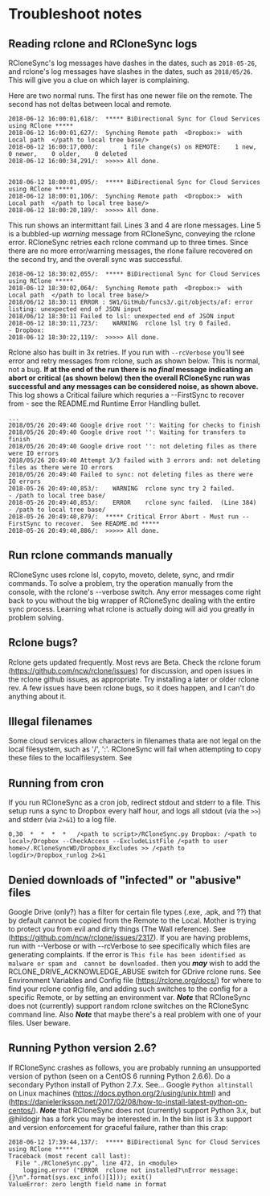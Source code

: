 # Troubleshoot notes 
 
## Reading rclone and RCloneSync logs
RCloneSync's log messages have dashes in the dates, such as `2018-05-26`, and rclone's log messages have slashes in the dates, 
such as `2018/05/26`. This will give you a clue on which layer is complaining.  

Here are two normal runs.  The first has one newer file on the remote.  The second has not deltas between local and remote.  

```
2018-06-12 16:00:01,618/:  ***** BiDirectional Sync for Cloud Services using RClone *****
2018-06-12 16:00:01,627/:  Synching Remote path  <Dropbox:>  with Local path  </path to local tree base/>
2018-06-12 16:00:17,000/:       1 file change(s) on REMOTE:    1 new,    0 newer,    0 older,    0 deleted
2018-06-12 16:00:34,291/:  >>>>> All done.


2018-06-12 18:00:01,095/:  ***** BiDirectional Sync for Cloud Services using RClone *****
2018-06-12 18:00:01,106/:  Synching Remote path  <Dropbox:>  with Local path  </path to local tree base/>
2018-06-12 18:00:20,189/:  >>>>> All done.
```

This run shows an intermittant fail.  Lines 3 and 4 are rlone messages.  Line 5 is a bubbled-up _warning_ message from RCloneSync, conveying
the rclone error.  RCloneSync retries each rclone command up to three times.  Since there are no more error/warning messages, 
the rlone failure recovered on the second try, and the overall sync was successful.

```
2018-06-12 18:30:02,055/:  ***** BiDirectional Sync for Cloud Services using RClone *****
2018-06-12 18:30:02,064/:  Synching Remote path  <Dropbox:>  with Local path  </path to local tree base/>
2018/06/12 18:30:11 ERROR : SW1/GitHub/funcs3/.git/objects/af: error listing: unexpected end of JSON input
2018/06/12 18:30:11 Failed to lsl: unexpected end of JSON input
2018-06-12 18:30:11,723/:    WARNING  rclone lsl try 0 failed.            - Dropbox:
2018-06-12 18:30:22,119/:  >>>>> All done.
```

Rclone also has built in 3x retries.  If you run with `--rcVerbose` you'll see error and retry messages from rclone, such as shown below.
This is normal, not a bug. **If at the end of the run there is no _final_ message indicating an abort or critical (as shown below)
then the overall RCloneSync run was 
successful and any messages can be considered noise, as shown above.**  This log shows a Critical failure which requries a --FirstSync 
to recover from - see the README.md Runtime Error Handling bullet.
```
...
2018/05/26 20:49:40 Google drive root '': Waiting for checks to finish
2018/05/26 20:49:40 Google drive root '': Waiting for transfers to finish
2018/05/26 20:49:40 Google drive root '': not deleting files as there were IO errors
2018/05/26 20:49:40 Attempt 3/3 failed with 3 errors and: not deleting files as there were IO errors
2018/05/26 20:49:40 Failed to sync: not deleting files as there were IO errors
2018-05-26 20:49:40,853/:    WARNING  rclone sync try 2 failed.           - /path to local tree base/
2018-05-26 20:49:40,853/:    ERROR    rclone sync failed.  (Line 384)     - /path to local tree base/
2018-05-26 20:49:40,879/:  ***** Critical Error Abort - Must run --FirstSync to recover.  See README.md *****
2018-05-26 20:49:40,886/:  >>>>> All done.
```

## Run rclone commands manually 
RCloneSync uses rclone lsl, copyto, moveto, delete, sync, and rmdir commands.  To solve a problem, try the operation 
manually from the console, with the rclone's --verbose switch.  Any error messages come right back to you without the big wrapper 
of RCloneSync dealing with the entire sync process.  Learning what rclone is actually doing will aid you greatly in problem solving.

## Rclone bugs?
Rclone gets updated frequently.  Most revs are Beta.  Check the rclone forum (https://github.com/ncw/rclone/issues) for discussion, 
and open issues in the rclone github issues, as appropriate.  Try installing a later or older rclone rev.  A few issues have been
rclone bugs, so it does happen, and I can't do anything about it.


## Illegal filenames
Some cloud services allow characters in filenames thata are not legal on the local filesystem, such as '/', ':'.  RCloneSync will fail 
when attempting to copy these files to the localfilesystem.  See 

## Running from cron
If you run RCloneSync as a cron job, redirect stdout and stderr to a file.  This setup runs a sync to Dropbox
every half hour, and logs all stdout (via the `>>`) and stderr (via `2>&1`) to a log file.  

```
0,30  *  *  *  *   /<path to script>/RCloneSync.py Dropbox: /<path to local>/Dropbox --CheckAccess --ExcludeListFile /<path to user home>/.RCloneSyncWD/Dropbox_Excludes >> /<path to logdir>/Dropbox_runlog 2>&1
```

## Denied downloads of "infected" or "abusive" files 
Google Drive (only?) has a filter for certain file types (.exe, .apk, and ??) that by default cannot be copied from the Remote to the Local. 
Mother is trying to protect you from evil and dirty things (The Wall reference).
See (https://github.com/ncw/rclone/issues/2317).  If you are having problems, run with --Verbose or with --rcVerbose to see
specifically which files are generating complaints.  If the error is `This file has been identified as malware or spam and 
cannot be downloaded.` then you **_may_** wish to add the RCLONE_DRIVE_ACKNOWLEDGE_ABUSE switch for GDrive rclone runs.
See Environment Variables and Config file (https://rclone.org/docs/) for where to find your rclone config file, and adding such switches to 
the config for a specific Remote, or by setting an environment var.  **_Note_** that RCloneSync does not (currently) support random rclone switches
on the RCloneSync command line.  Also **_Note_** that maybe there's a real problem with one of your files.  User beware.

## Running Python version 2.6?

If RCloneSync crashes as follows, you are probably running an unsupported version of python (seen on a CentOS 6 running Python 2.6.6). 
Do a secondary Python install of Python 2.7.x.  See... Google `Python altinstall` on Linux machines (https://docs.python.org/2/using/unix.html) 
and (https://danieleriksson.net/2017/02/08/how-to-install-latest-python-on-centos/). 
**_Note_** that RCloneSync does not (currently) support Python 3.x, but @hildogjr has a fork you may be interested in.  In the bin list 
is 3.x support and version enforcement for graceful failure, rather than this crap:

```
2018-06-12 17:39:44,137/:  ***** BiDirectional Sync for Cloud Services using RClone *****
Traceback (most recent call last):
  File "./RCloneSync.py", line 472, in <module>
    logging.error ("ERROR  rclone not installed?\nError message: {}\n".format(sys.exc_info()[1])); exit()
ValueError: zero length field name in format
```

